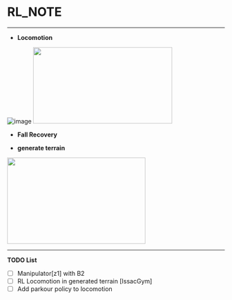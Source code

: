 # RL_NOTE

---
+ **Locomotion**
  
![image](https://github.com/rlawlsdn1130/RL_NOTE/assets/88181153/911bb458-f8b0-4d2b-bf0e-7d21b74e45b2)
<img src="https://github.com/rlawlsdn1130/RL_NOTE/assets/88181153/642881e8-058c-4d8d-8fe1-84afb4678a9c" width="322px" height="177px">

+ **Fall Recovery**

+ **generate terrain**

<img src="https://github.com/rlawlsdn1130/RL_NOTE/assets/88181153/9edb3527-d3b1-4659-a122-6e0a7a7ce3b8" width="320" height="200"/>

---
**TODO List**
*[ ] Manipulator[z1] with B2
*[ ] RL Locomotion in generated terrain [IssacGym]
*[ ] Add parkour policy to locomotion

